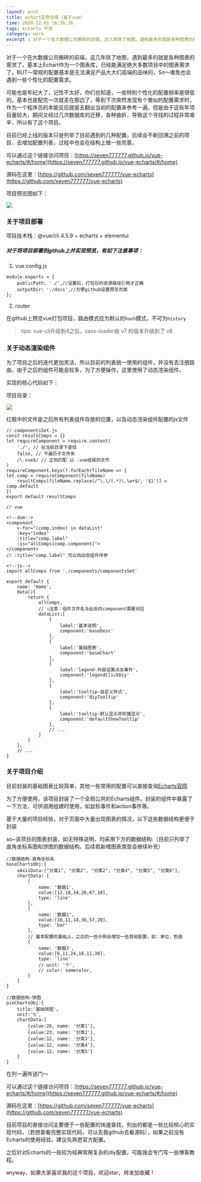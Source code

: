 ```yaml
---
layout: post
title: echart实例仓库（基于vue）
time: 2020.12.01 16:36:36
tags: Echarts 干货
category: work
excerpt : 对于一个在大数据公司搬砖的前端，这几年除了地图，遇到最多的就是各种图表的需求了。基本上Echart作为一个图表库，已经能满足绝大多数项目中的图表需求了。BUT～常规的配置基本是无法满足产品大大们高端的品味的，So～难免也会遇到一些个性化的配置需求。
---
```

对于一个在大数据公司搬砖的前端，这几年除了地图，遇到最多的就是各种图表的需求了。基本上Echart作为一个图表库，已经能满足绝大多数项目中的图表需求了。BUT～常规的配置基本是无法满足产品大大们高端的品味的，So～难免也会遇到一些个性化的配置需求。

可能也是年纪大了，记性不太好，你们也知道，一些特别个性化的配置频率是很低的，基本也是配完一次就丢在那边了，等到下次突然发现有个类似的配置需求时，作为一个程序员的本能反应就是去翻出当初的配置来参考一遍。但是由于这些年项目量较大，期间又经过几次数据库的迁移，各种曲折，导致这个寻找的过程非常艰辛，所以有了这个项目。

目前已经上线的版本只是列举了目前遇到的几种配置，后续会不断回溯之前的项目，去增加配置列表，过程中也会在结构上做一些完善。

可以通过这个链接访问项目：[https://seven777777.github.io/vue-echarts/#/home](https://seven777777.github.io/vue-echarts/#/home)

源码在这里：[https://github.com/seven777777/vue-echarts](https://github.com/seven777777/vue-echarts)

项目预览图如下：

<img src="https://seven777777.github.io/myblog/images/post/2020-12-01-vue-echarts/pic01.png" />


### 关于项目部署
项目技术栈：@vue/cli 4.5.9 + echarts + elementui

##### 对于将项目部署到github上并实现预览，有如下注意事项：

1. vue.config.js

```
module.exports = {
    publicPath: './',//设置后，打包后的资源路径引用才正确
    outputDir: './docs',//方便github设置预览页面
};
```
2. router

在github上预览vue打包项目，路由模式应为默认的`hash`模式，不可为`history`

> tips: vue-cli升级到4之后，sass-loader由 v7 的版本升级到了 v8

### 关于动态渲染组件
为了项目之后的迭代更加灵活，所以目前的列表统一使用的组件，并没有去注册路由。由于之后的组件可能会较多，为了方便操作，这里使用了动态渲染组件。

实现的核心代码如下：

项目目录：

<img src="https://seven777777.github.io/myblog/images/post/2020-12-01-vue-echarts/pic02.png" />

红框中的文件是之后所有列表组件存放的位置，以及动态渲染组件配置的js文件

```
// componentsSet.js
const resultComps = {}
let requireComponent = require.context(
    './', // 在当前目录下查找
    false, // 不遍历子文件夹
    /\.vue$/ // 正则匹配 以 .vue结尾的文件
)
requireComponent.keys().forEach(fileName => {
let comp = requireComponent(fileName)
    resultComps[fileName.replace(/^\.\/(.*)\.\w+$/, '$1')] = comp.default
})
export default resultComps

```

```
// vue

<!--dom-->
<component
    v-for="(comp,index) in dataList"
    :key="index"
    :title="comp.label"
    :is="allComps[comp.component]">
</component>
// :title="comp.label" 可以向动态组件传参

<!--js-->
import allComps from './components/componentsSet'

export default {
    name: 'Home',
    data(){
        return {
            allComps,
            // ⚠️注意：组件文件名与此处的component需要对应
            dataList:[
                {
                    label:'基本说明',
                    component:'baseDesc'
                },
                {
                    label:'基础图表',
                    component:'baseChart'
                },
                {
                    label:'legend-外部设置点击事件',
                    component:'legendClickDiy'
                },
                {
                    label:'tooltip-自定义样式',
                    component:'diyTooltip'
                },
                {
                    label:'tooltip-默认显示并轮播显示',
                    component:'defaultShowTooltip'
                },
                // ...
            ]
        }
    },
    // ...
}

```


### 关于项目介绍
目前封装的基础图表比较简单，其他一些常用的配置可以直接查询<a target="_bank" href="https://echarts.apache.org/zh/index.html">Echarts官网</a>

为了方便使用，该项目封装了一个全局公共的Echarts组件。封装的组件中暴露了一下方法，可供调用组建时使用，如鼠标事件和action事件等。

基于大量的项目经验，对于页面中大量出现图表的情况，以下这些数据结构更便于封装

so~该项目的图表封装，如无特殊说明，均采用下方的数据结构:（目前只列举了直角坐标系图和饼图的数据结构，后续若新增图表类型会继续补充）

```
//数据结构-直角坐标系
baseChartsObj:{
    xAxisData:["分类1", "分类2", "分类2", "分类4", "分类5", "分类6"],
    chartData: [
        {
            name: '数据1',
            value:[12,18,34,26,67,10],
            type: 'line'
        },
        {
            name: '数据2',
            value:[16,11,14,36,57,20],
            type: 'bar'
        },
        // 基本配置的基础上，之后的一些示例会增加一些其他配置，如：单位，色值
        {
            name: '数据3',
            value:[6,11,24,16,11,30],
            type: 'line'
            // unit: '个',
            // color: somecolor,
        }
    ]
}

//数据结构-饼图
pieChartsObj:{
    title:'基础饼图',
    unit:'%',
    chartData:[
        {value:26, name: '分类1'},
        {value:23, name: '分类2'},
        {value:12, name: '分类3'},
        {value:12, name: '分类4'},
        {value:12, name: '分类5'}
    ]
}
```

在列一遍传送门～

可以通过这个链接访问项目：[https://seven777777.github.io/vue-echarts/#/home](https://seven777777.github.io/vue-echarts/#/home)

源码在这里：[https://github.com/seven777777/vue-echarts](https://github.com/seven777777/vue-echarts)

目前项目的直接访问主要便于一些配置的快速查找，列出的都是一些比较核心的实现代码，（若想查看完整实现代码，可以去我github去看源码），如果之前没有Echarts的使用经验，建议先熟悉官方配置。

之后针对Echarts的一些较为经典常用复杂的diy配置，可能我会专门写一些博客教程。

anyway，如果大家喜欢我的这个项目，欢迎star，转发加收藏！

